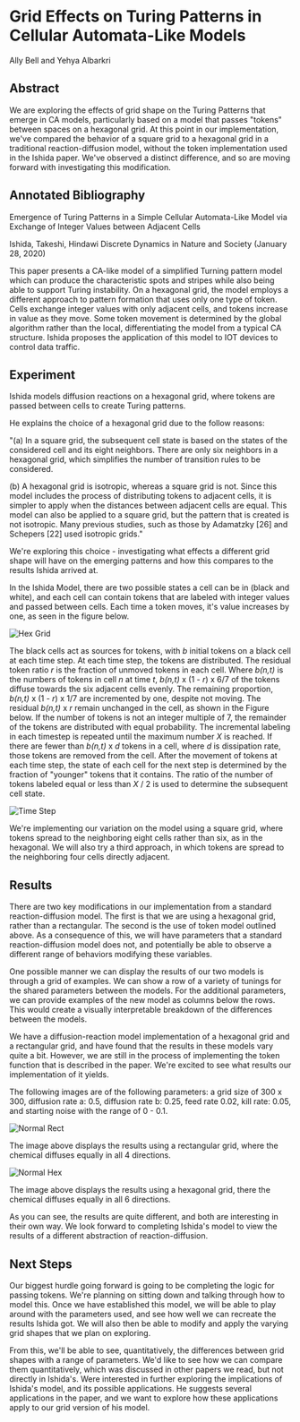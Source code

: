 # Grid Effects on Turing Patterns in Cellular Automata-Like Models 

Ally Bell and Yehya Albarkri

## Abstract

We are exploring the effects of grid shape on the Turing Patterns that emerge in CA models, particularly based on a model that passes "tokens" between spaces on a hexagonal grid. At this point in our implementation, we've compared the behavior of a square grid to a hexagonal grid in a traditional reaction-diffusion model, without the token implementation used in the Ishida paper. We've observed a distinct difference, and so are moving forward with investigating this modification. 

## Annotated Bibliography

Emergence of Turing Patterns in a Simple Cellular Automata-Like Model via Exchange of Integer Values between Adjacent Cells

Ishida, Takeshi, Hindawi Discrete Dynamics in Nature and Society (January 28, 2020)

This paper presents a CA-like model of a simplified Turning pattern model which can produce the characteristic spots and stripes while also being able to support Turing instability. On a hexagonal grid, the model employs a different approach to pattern formation that uses only one type of token. Cells exchange integer values with only adjacent cells, and tokens increase in value as they move. Some token movement is determined by the global algorithm rather than the local, differentiating the model from a typical CA structure. Ishida proposes the application of this model to IOT devices to control data traffic.

## Experiment

Ishida models diffusion reactions on a hexagonal grid, where tokens are passed between cells to create Turing patterns.

He explains the choice of a hexagonal grid due to the follow reasons:

"(a) In a square grid, the subsequent cell state is based on the states of the considered cell and its eight neighbors. There are only six neighbors in a hexagonal grid, which simplifies the number of transition rules to be considered.

(b) A hexagonal grid is isotropic, whereas a square grid is not. Since this model includes the process of distributing tokens to adjacent cells, it is simpler to apply when the distances between adjacent cells are equal. This model can also be applied to a square grid, but the pattern that is created is not isotropic. Many previous studies, such as those by Adamatzky [26] and Schepers [22] used isotropic grids."

We're exploring this choice - investigating what effects a different grid shape will have on the emerging patterns and how this compares to the results Ishida arrived at. 

In the Ishida Model, there are two possible states a cell can be in (black and white), and each cell can contain tokens that are labeled with integer values and passed between cells. Each time a token moves, it's value increases by one, as seen in the figure below.



![Hex Grid](./images/hex_grid.PNG)

The black cells act as sources for tokens, with *b* initial tokens on a black cell at each time step. At each time step, the tokens are distributed. The residual token ratio *r* is the fraction of unmoved tokens in each cell. Where *b(n,t)* is the numbers of tokens in cell *n* at time *t*, *b(n,t)* x (1 - *r*) x 6/7 of the tokens diffuse towards the six adjacent cells evenly. The remaining proportion, *b(n,t)* x (1 - *r*) x 1/7 are incremented by one, despite not moving. The residual *b(n,t)* x *r* remain unchanged in the cell, as shown in the Figure below. If the number of tokens is not an integer multiple of 7, the remainder of the tokens are distributed with equal probability. The incremental labeling in each timestep is repeated until the maximum number *X* is reached. If there are fewer than *b(n,t)* x *d* tokens in a cell, where *d* is dissipation rate, those tokens are removed from the cell. After the movement of tokens at each time step, the state of each cell for the next step is determined by the fraction of "younger" tokens that it contains. The ratio of the number of tokens labeled equal or less than *X* / 2 is used to determine the subsequent cell state. 

![Time Step](./images/token_distribution.PNG)

We're implementing our variation on the model using a square grid, where tokens spread to the neighboring eight cells rather than six, as in the hexagonal. We will also try a third approach, in which tokens are spread to the neighboring four cells directly adjacent. 



## Results

There are two key modifications in our implementation from a standard reaction-diffusion model. The first is that we are using a hexagonal grid, rather than a rectangular. The second is the use of token model outlined above. As a consequence of this, we will have parameters that a standard reaction-diffusion model does not, and potentially be able to observe a different range of behaviors modifying these variables.

One possible manner we can display the results of our two models is through a grid of examples. We can show a row of a variety of tunings for the shared parameters between the models. For the additional parameters, we can provide examples of the new model as columns below the rows. This would create a visually interpretable breakdown of the differences between the models.

We have a diffusion-reaction model implementation of a hexagonal grid and a rectangular grid, and have found that the results in these models vary quite a bit. However, we are still in the process of implementing the token function that is described in the paper. We're excited to see what results our implementation of it yields.

The following images are of the following parameters: a grid size of 300 x 300, diffusion rate a: 0.5, diffusion rate b: 0.25, feed rate 0.02, kill rate: 0.05, and starting noise with the range of 0 - 0.1. 

![Normal Rect](./images/normal_rectangular.png)

The image above displays the results using a rectangular grid, where the chemical diffuses equally in all 4 directions.

![Normal Hex](./images/normal_hex.png)

The image above displays the results using a hexagonal grid, there the chemical diffuses equally in all 6 directions.

As you can see, the results are quite different, and both are interesting in their own way. We look forward to completing Ishida's model to view the results of a different abstraction of reaction-diffusion.

## Next Steps

Our biggest hurdle going forward is going to be completing the logic for passing tokens. We're planning on sitting down and talking through how to model this. Once we have established this model, we will be able to play around with the parameters used, and see how well we can recreate the results Ishida got. We will also then be able to modify and apply the varying grid shapes that we plan on exploring. 

From this, we'll be able to see, quantitatively, the differences between grid shapes with a range of parameters. We'd like to see how we can compare them quantitatively, which was discussed in other papers we read, but not directly in Ishida's. Were interested in further exploring the implications of Ishida's model, and its possible applications. He suggests several applications in the paper, and we want to explore how these applications apply to our grid version of his model.
